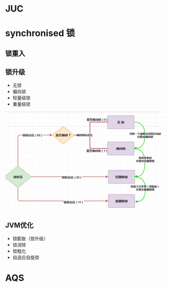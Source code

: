 # JUC

# synchronised 锁

## 锁重入

## 锁升级

- 无锁
- 偏向锁
- 轻量级锁
- 重量级锁

![image](assets/image-20250610212545-z4ed0it.png)

## JVM优化

- 锁膨胀（锁升级）
- 锁消除
- 锁粗化
- 自适应自旋锁

# AQS
